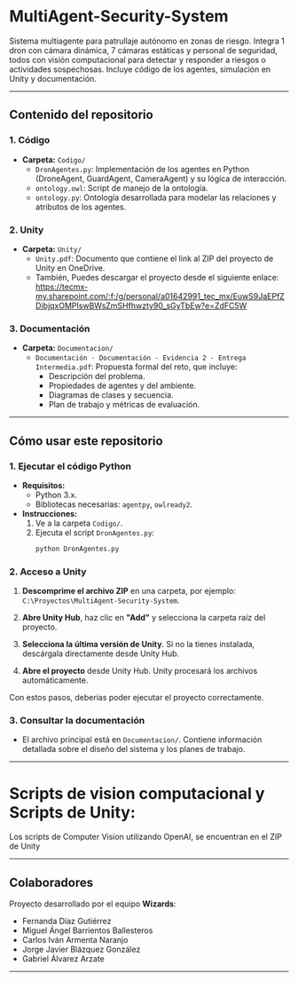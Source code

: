 # MultiAgent-Security-System  

Sistema multiagente para patrullaje autónomo en zonas de riesgo. Integra 1 dron con cámara dinámica, 7 cámaras estáticas y personal de seguridad, todos con visión computacional para detectar y responder a riesgos o actividades sospechosas. Incluye código de los agentes, simulación en Unity y documentación.  

---
## Contenido del repositorio

### 1. Código
- **Carpeta:** `Codigo/`
  - `DronAgentes.py`: Implementación de los agentes en Python (DroneAgent, GuardAgent, CameraAgent) y su lógica de interacción.
  - `ontology.owl`: Script de manejo de la ontología.
  - `ontology.py`: Ontología desarrollada para modelar las relaciones y atributos de los agentes.

### 2. Unity
- **Carpeta:** `Unity/`
  - `Unity.pdf`: Documento que contiene el link al ZIP del proyecto de Unity en OneDrive.
  - También, Puedes descargar el proyecto desde el siguiente enlace: https://tecmx-my.sharepoint.com/:f:/g/personal/a01642991_tec_mx/EuwS9JaEPfZDibjqxOMPIswBWsZmSHfhwzty90_sGyTbEw?e=ZdFC5W

 ### 3. Documentación
- **Carpeta:** `Documentacion/`
  - `Documentación - Documentación - Evidencia 2 - Entrega Intermedia.pdf`: Propuesta formal del reto, que incluye:
    - Descripción del problema.
    - Propiedades de agentes y del ambiente.
    - Diagramas de clases y secuencia.
    - Plan de trabajo y métricas de evaluación.

---

## Cómo usar este repositorio

### 1. Ejecutar el código Python
- **Requisitos:**
  - Python 3.x.
  - Bibliotecas necesarias: `agentpy`, `owlready2`.
- **Instrucciones:**
  1. Ve a la carpeta `Codigo/`.
  2. Ejecuta el script `DronAgentes.py`:
     ```bash
     python DronAgentes.py
     ```
### 2. Acceso a Unity

1. **Descomprime el archivo ZIP** en una carpeta, por ejemplo: `C:\Proyectos\MultiAgent-Security-System`.  

2. **Abre Unity Hub**, haz clic en **"Add"** y selecciona la carpeta raíz del proyecto.  

3. **Selecciona la última versión de Unity**. Si no la tienes instalada, descárgala directamente desde Unity Hub.  

4. **Abre el proyecto** desde Unity Hub. Unity procesará los archivos automáticamente.  

Con estos pasos, deberías poder ejecutar el proyecto correctamente.

### 3. Consultar la documentación
- El archivo principal está en `Documentacion/`. Contiene información detallada sobre el diseño del sistema y los planes de trabajo.

---

# Scripts de vision computacional y  Scripts de Unity:
Los scripts de Computer Vision utilizando OpenAI, se encuentran en el ZIP de Unity

---
## Colaboradores

Proyecto desarrollado por el equipo **Wizards**:
- Fernanda Díaz Gutiérrez
- Miguel Ángel Barrientos Ballesteros
- Carlos Iván Armenta Naranjo
- Jorge Javier Blázquez González
- Gabriel Álvarez Arzate

---
